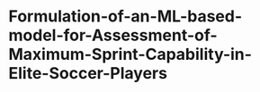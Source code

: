 # Formulation-of-an-ML-based-model-for-Assessment-of-Maximum-Sprint-Capability-in-Elite-Soccer-Players